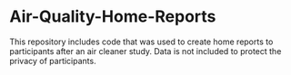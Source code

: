 # Air-Quality-Home-Reports
This repository includes code that was used to create home reports to participants after an air cleaner study. Data is not included to protect the privacy of participants.
